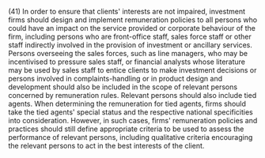 (41) In order to ensure that clients' interests are not impaired, investment firms should design and implement remuneration policies to all persons who could have an impact on the service provided or corporate behaviour of the firm, including persons who are front-office staff, sales force staff or other staff indirectly involved in the provision of investment or ancillary services. Persons overseeing the sales forces, such as line managers, who may be incentivised to pressure sales staff, or financial analysts whose literature may be used by sales staff to entice clients to make investment decisions or persons involved in complaints-handling or in product design and development should also be included in the scope of relevant persons concerned by remuneration rules. Relevant persons should also include tied agents. When determining the remuneration for tied agents, firms should take the tied agents' special status and the respective national specificities into consideration. However, in such cases, firms' remuneration policies and practices should still define appropriate criteria to be used to assess the performance of relevant persons, including qualitative criteria encouraging the relevant persons to act in the best interests of the client.